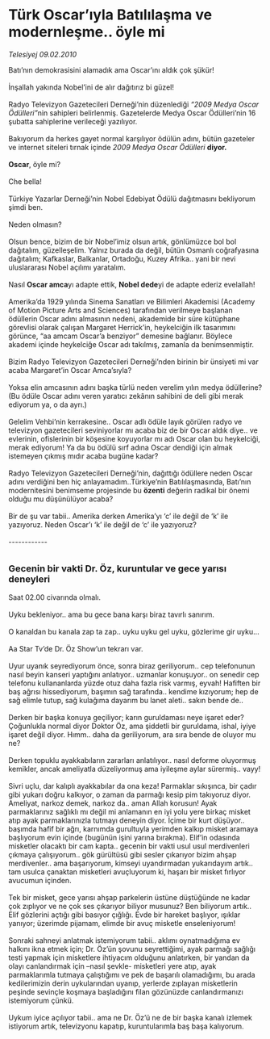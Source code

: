 # Türk Oscar’ıyla Batılılaşma ve modernleşme.. öyle mi

*Telesiyej 09.02.2010*

<div class="taraf_structure_2col_1zq">
<div class="margen_n">



 <p>Batı’nın demokrasisini alamadık ama Oscar’ını aldık çok şükür! <br/><br/>İnşallah yakında Nobel’ini de alır dağıtırız bi güzel! <br/><br/>Radyo Televizyon Gazetecileri Derneği’nin düzenlediği <i>“2009 Medya Oscar Ödülleri”</i>nin<i> </i>sahipleri belirlenmiş. Gazetelerde Medya Oscar Ödülleri’nin 16 şubatta sahiplerine verileceği yazılıyor. <br/><br/>Bakıyorum da herkes gayet normal karşılıyor ödülün adını, bütün gazeteler ve internet siteleri tırnak içinde<i> 2009 Medya Oscar Ödülleri</i> <b>diyor. <br/><br/>Oscar</b>, öyle mi? <br/><br/>Che bella! <br/><br/>Türkiye Yazarlar Derneği’nin Nobel Edebiyat Ödülü dağıtmasını bekliyorum şimdi ben. <br/><br/>Neden olmasın? <br/><br/>Olsun bence, bizim de bir Nobel’imiz olsun artık, gönlümüzce bol bol dağıtalım, güzelleşelim. Yalnız burada da değil, bütün Osmanlı coğrafyasına dağıtalım; Kafkaslar, Balkanlar, Ortadoğu, Kuzey Afrika.. yani bir nevi uluslararası Nobel açılımı yaratalım. <br/><br/>Nasıl <b>Oscar amca</b>yı adapte ettik, <b>Nobel dede</b>yi de adapte ederiz evelallah! <br/><br/>Amerika’da 1929 yılında Sinema Sanatları ve Bilimleri Akademisi (Academy of Motion Picture Arts and Sciences) tarafından verilmeye başlanan ödüllerin Oscar adını almasının nedeni, akademide bir süre kütüphane görevlisi olarak çalışan Margaret Herrick’in, heykelciğin ilk tasarımını görünce, “aa amcam Oscar’a benziyor” demesine bağlanır. Böylece akademi içinde heykelciğe Oscar adı takılmış, zamanla da benimsenmiştir. <br/><br/>Bizim Radyo Televizyon Gazetecileri Derneği’nden birinin bir ünsiyeti mi var acaba Margaret’in Oscar Amca’sıyla? <br/><br/>Yoksa elin amcasının adını başka türlü neden verelim yılın medya ödüllerine? (Bu ödüle Oscar adını veren yaratıcı zekânın sahibini de deli gibi merak ediyorum ya, o da ayrı.) <br/><br/>Gelelim Vehbi’nin kerrakesine.. Oscar adlı ödüle layık görülen radyo ve televizyon gazetecileri seviniyorlar mı acaba biz de bir Oscar aldık diye.. ve evlerinin, ofislerinin bir köşesine koyuyorlar mı adı Oscar olan bu heykelciği, merak ediyorum! Ya da bu ödülü sırf adına Oscar dendiği için almak istemeyen çıkmış mıdır acaba bugüne kadar? <br/><br/>Radyo Televizyon Gazetecileri Derneği’nin, dağıttığı ödüllere neden Oscar adını verdiğini ben hiç anlayamadım..Türkiye’nin Batılılaşmasında, Batı’nın modernitesini benimseme projesinde bu <b>özenti</b> değerin radikal bir önemi olduğu mu düşünülüyor acaba? <br/><br/>Bir de şu var tabii.. Amerika derken Amerika’yı ‘c’ ile değil de ‘k’ ile yazıyoruz. Neden Oscar’ı ‘k’ ile değil de ‘c’ ile yazıyoruz? <br/><br/>------------<b></b> <br/><br/><br/><font size="4"><strong>Gecenin bir vakti Dr. Öz, kuruntular ve gece yarısı deneyleri</strong></font> <br/><br/>Saat 02.00 civarında olmalı. <br/><br/>Uyku bekleniyor.. ama bu gece bana karşı biraz tavırlı sanırım. <br/><br/>O kanaldan bu kanala zap ta zap.. uyku uyku gel uyku, gözlerime gir uyku... <br/><br/>Aa Star Tv’de Dr. Öz Show’un tekrarı var. <br/><br/>Uyur uyanık seyrediyorum önce, sonra biraz geriliyorum.. cep telefonunun nasıl beyin kanseri yaptığını anlatıyor.. uzmanlar konuşuyor.. on senedir cep telefonu kullananlarda yüzde otuz daha fazla risk varmış, eyvah! Hafiften bir baş ağrısı hissediyorum, başımın sağ tarafında.. kendime kızıyorum; hep de sağ elimle tutup, sağ kulağıma dayarım bu lanet aleti.. sakın bende de.. <br/><br/>Derken bir başka konuya geçiliyor; karın guruldaması neye işaret eder? Çoğunlukla normal diyor Doktor Öz, ama şiddetli bir guruldama, ishal, iyiye işaret değil diyor. Hımm.. daha da geriliyorum, ara sıra bende de oluyor mu ne? <br/><br/>Derken topuklu ayakkabıların zararları anlatılıyor.. nasıl deforme oluyormuş kemikler, ancak ameliyatla düzeliyormuş ama iyileşme aylar sürermiş.. vayy! <br/><br/>Sivri uçlu, dar kalıplı ayakkabılar da ona keza! Parmaklar sıkışınca, bir çadır gibi yukarı doğru kalkıyor, o zaman da parmağı kesip pim takıyoruz diyor. Ameliyat, narkoz demek, narkoz da.. aman Allah korusun! Ayak parmaklarınız sağlıklı mı değil mi anlamanın en iyi yolu yere birkaç misket atıp ayak parmaklarınızla tutmayı deneyin diyor. İçime bir kurt düşüyor.. başımda hafif bir ağrı, karnımda gurultuyla yerimden kalkıp misket aramaya başlıyorum evin içinde (bugünün işini yarına bırakma). Elif’in odasında misketler olacaktı bir cam kapta.. gecenin bir vakti usul usul merdivenleri çıkmaya çalışıyorum.. gök gürültüsü gibi sesler çıkarıyor bizim ahşap merdivenler.. ama başarıyorum, kimseyi uyandırmadan yukarıdayım artık.. tam usulca çanaktan misketleri avuçluyorum ki, haşarı bir misket fırlıyor avucumun içinden. <br/><br/>Tek bir misket, gece yarısı ahşap parkelerin üstüne düştüğünde ne kadar çok zıplıyor ve ne çok ses çıkarıyor biliyor musunuz? Ben biliyorum artık.. Elif gözlerini açtığı gibi basıyor çığlığı. Evde bir hareket başlıyor, ışıklar yanıyor; üzerimde pijamam, elimde bir avuç misketle enseleniyorum! <br/><br/>Sonraki sahneyi anlatmak istemiyorum tabii.. aklımı oynatmadığıma ev halkını ikna etmek için; Dr. Öz’ün şovunu seyrettiğimi, ayak parmağı sağlığı testi yapmak için misketlere ihtiyacım olduğunu anlatırken, bir yandan da olayı canlandırmak için –nasıl şevkle- misketleri yere atıp, ayak parmaklarımla tutmaya çalıştığımı ve pek de başarılı olamadığımı, bu arada kedilerimizin derin uykularından uyanıp, yerlerde zıplayan misketlerin peşinde sevinçle koşmaya başladığını filan gözünüzde canlandırmanızı istemiyorum çünkü. <br/><br/>Uykum iyice açılıyor tabii.. ama ne Dr. Öz’ü ne de bir başka kanalı izlemek istiyorum artık, televizyonu kapatıp, kuruntularımla baş başa kalıyorum.</p>
<br/>
<br/>
<br/>



<br/>


<div id="taraf_not">
</div>

</div>


</div>
